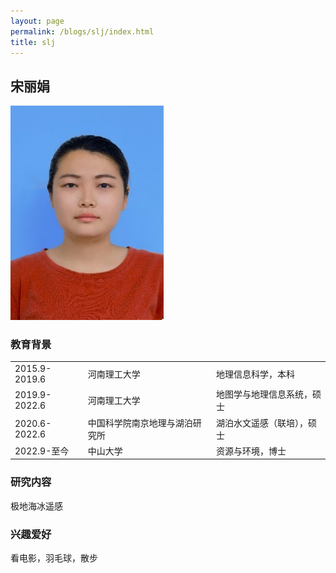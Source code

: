 ```yaml
---
layout: page
permalink: /blogs/slj/index.html
title: slj
---
```


## 宋丽娟

<img src="/blogs/team_members.assets/songlijuan.png">

### 教育背景

<table class="table_md">
  <tr>
    <td>2015.9-2019.6 </td>
    <td>河南理工大学</td>
    <td>地理信息科学，本科</td>
  </tr>
  <tr>
    <td>2019.9-2022.6</td>
    <td>河南理工大学</td>
    <td>地图学与地理信息系统，硕士</td>
  </tr>
  <tr>
    <td>2020.6-2022.6</td>
    <td>中国科学院南京地理与湖泊研究所 </td>
    <td>湖泊水文遥感（联培），硕士</td>
  </tr>
  <tr>
    <td>2022.9-至今</td>
    <td>中山大学</td>
    <td>资源与环境，博士</td>
  </tr>
</table>


### 研究内容
极地海冰遥感

### 兴趣爱好
看电影，羽毛球，散步
